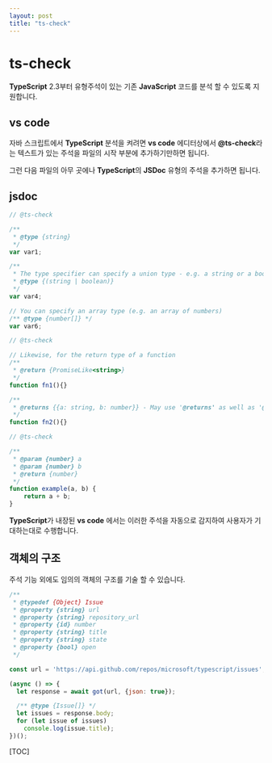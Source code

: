 ```yaml
---
layout: post
title: "ts-check"
---
```



ts-check
=======

**TypeScript** 2.3부터 유형주석이 있는 기존 **JavaScript** 코드를 분석 할 수 있도록 지원합니다.


vs code
----------

자바 스크립트에서 **TypeScript** 분석을 켜려면 **vs code** 에디터상에서 **@ts-check**라는 텍스트가 있는 주석을 파일의 시작 부분에 추가하기만하면 됩니다. 

그런 다음 파일의 아무 곳에나 **TypeScript**의 **JSDoc** 유형의 주석을 추가하면 됩니다.


jsdoc
--------

```js
// @ts-check

/** 
 * @type {string}
 */
var var1;

/** 
 * The type specifier can specify a union type - e.g. a string or a boolean
 * @type {(string | boolean)} 
 */
var var4;

// You can specify an array type (e.g. an array of numbers)
/** @type {number[]} */
var var6;
```

```js
// @ts-check

// Likewise, for the return type of a function
/**
 * @return {PromiseLike<string>}
 */
function fn1(){}

/**
 * @returns {{a: string, b: number}} - May use '@returns' as well as '@return'
 */
function fn2(){}
```

```js
// @ts-check

/**
 * @param {number} a
 * @param {number} b
 * @return {number}
 */
function example(a, b) {
    return a + b;
}
```

**TypeScript**가 내장된 **vs code** 에서는 이러한 주석을 자동으로 감지하여 사용자가 기대하는대로 수행합니다.


객체의 구조
-----------------

주석 기능 외에도 임의의 객체의 구조를 기술 할 수 있습니다.

```js
/**
 * @typedef {Object} Issue
 * @property {string} url
 * @property {string} repository_url
 * @property {id} number
 * @property {string} title
 * @property {string} state
 * @property {bool} open
 */

const url = 'https://api.github.com/repos/microsoft/typescript/issues';

(async () => {
  let response = await got(url, {json: true});

  /** @type {Issue[]} */
  let issues = response.body;
  for (let issue of issues)
    console.log(issue.title);
})();
```

[TOC]